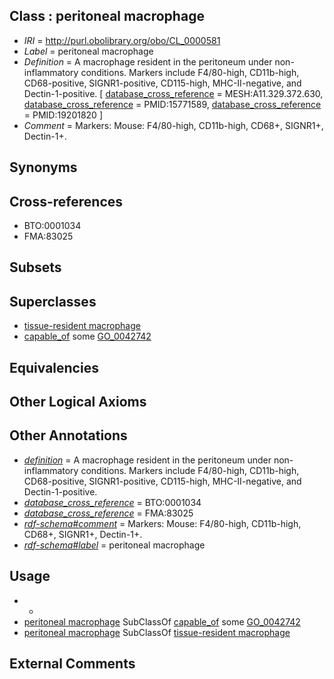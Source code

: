 
## Class : peritoneal macrophage

 * *IRI* = http://purl.obolibrary.org/obo/CL_0000581
 * *Label* = peritoneal macrophage
 * *Definition* = A macrophage resident in the peritoneum under non-inflammatory conditions. Markers include F4/80-high, CD11b-high, CD68-positive, SIGNR1-positive, CD115-high, MHC-II-negative, and Dectin-1-positive. [ [database_cross_reference](../../ef/oboInOwl#hasDbXref.md) = MESH:A11.329.372.630, [database_cross_reference](../../ef/oboInOwl#hasDbXref.md) = PMID:15771589, [database_cross_reference](../../ef/oboInOwl#hasDbXref.md) = PMID:19201820 ]
 * *Comment* = Markers: Mouse: F4/80-high, CD11b-high, CD68+, SIGNR1+, Dectin-1+.

## Synonyms


## Cross-references

 * BTO:0001034
 * FMA:83025

## Subsets


## Superclasses

 * [tissue-resident macrophage](../../CL/64/CL_0000864.md)
 * [capable_of](../../RO/15/RO_0002215.md) some [GO_0042742](../../GO/42/GO_0042742.md)

## Equivalencies


## Other Logical Axioms


## Other Annotations

 * *[definition](../../IAO/15/IAO_0000115.md)* = A macrophage resident in the peritoneum under non-inflammatory conditions. Markers include F4/80-high, CD11b-high, CD68-positive, SIGNR1-positive, CD115-high, MHC-II-negative, and Dectin-1-positive.
 * *[database_cross_reference](../../ef/oboInOwl#hasDbXref.md)* = BTO:0001034
 * *[database_cross_reference](../../ef/oboInOwl#hasDbXref.md)* = FMA:83025
 * *[rdf-schema#comment](../../nt/rdf-schema#comment.md)* = Markers: Mouse: F4/80-high, CD11b-high, CD68+, SIGNR1+, Dectin-1+.
 * *[rdf-schema#label](../../el/rdf-schema#label.md)* = peritoneal macrophage

## Usage

 * -
 * [peritoneal macrophage](../../CL/81/CL_0000581.md) SubClassOf [capable_of](../../RO/15/RO_0002215.md) some [GO_0042742](../../GO/42/GO_0042742.md)
 * [peritoneal macrophage](../../CL/81/CL_0000581.md) SubClassOf [tissue-resident macrophage](../../CL/64/CL_0000864.md)

## External Comments

